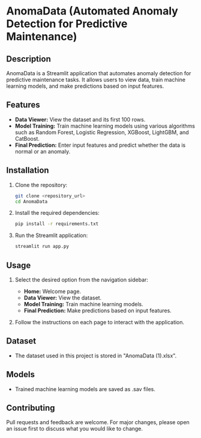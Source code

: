 # AnomaData (Automated Anomaly Detection for Predictive Maintenance)

## Description

AnomaData is a Streamlit application that automates anomaly detection for predictive maintenance tasks. It allows users to view data, train machine learning models, and make predictions based on input features.

## Features

- **Data Viewer:** View the dataset and its first 100 rows.
- **Model Training:** Train machine learning models using various algorithms such as Random Forest, Logistic Regression, XGBoost, LightGBM, and CatBoost.
- **Final Prediction:** Enter input features and predict whether the data is normal or an anomaly.

## Installation

1. Clone the repository:

   ```bash
   git clone <repository_url>
   cd AnomaData
   ```
2. Install the required dependencies:

   ```bash
   pip install -r requirements.txt
   ```
3. Run the Streamlit application:

   ```bash
   streamlit run app.py
   ```

## Usage

1. Select the desired option from the navigation sidebar:

   - **Home:** Welcome page.
   - **Data Viewer:** View the dataset.
   - **Model Training:** Train machine learning models.
   - **Final Prediction:** Make predictions based on input features.
2. Follow the instructions on each page to interact with the application.

## Dataset

- The dataset used in this project is stored in "AnomaData (1).xlsx".

## Models

- Trained machine learning models are saved as .sav files.

## Contributing

Pull requests and feedback are welcome. For major changes, please open an issue first to discuss what you would like to change.
